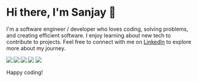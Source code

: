 # Hi there, I'm Sanjay 👋

I'm a software engineer / developer who loves coding, solving problems, and creating efficient software. I enjoy learning about new tech to contribute to projects. Feel free to connect with me on [LinkedIn](https://www.linkedin.com/in/itzsanjay/) to explore more about my journey.

<img align="left" src="https://github-readme-stats.vercel.app/api?username=itz-sanjay&show_icons=true&theme=radical" />

<img src="https://github-readme-stats.vercel.app/api/top-langs/?username=itz-sanjay&layout=compact" />

<img align="left" src="https://img.shields.io/badge/python-3670A0?style=for-the-badge&logo=python&logoColor=ffdd54" />
<img align="left" src="https://img.shields.io/badge/ruby-%23CC342D.svg?style=for-the-badge&logo=ruby&logoColor=white" />
<img src="https://img.shields.io/badge/java-%23ED8B00.svg?style=for-the-badge&logo=openjdk&logoColor=white" />

Happy coding!

